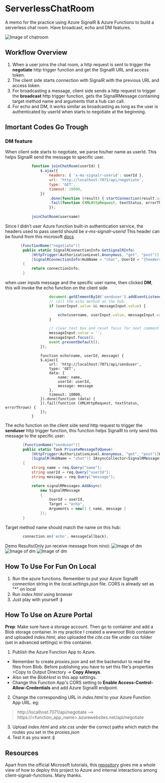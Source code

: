 # ServerlessChatRoom
A memo for the practice using Azure SignalR &amp; Azure Functions to build a serverless chat room. Have broadcast, echo and DM features.

![Image of chatroom](images/chatroom_joined_broadcast.PNG)

## Workflow Overview
1) When a user joins the chat room, a http request is sent to trigger the **negotiate** http trigger function and get the SignalR URL and access token.
2) The client side starts connection with SignalR with the previous URL and access token.
3) For broadcasting a message, client side sends a http request to trigger the **broadcast** http trigger function, gets the SignalRMessage containing target method name and arguments that a hub can call.
4) For echo and DM, it works similar as broadcasting as long as the user is authenticated by userId when starts to negotiate at the beginning.

## Imortant Codes Go Trough
### DM feature
When client side starts to negotiate, we parse his/her name as userId. This helps SignalR send the message to specific user.
```javascript
            function joinChatRoom(userId) {
                $.ajax({
                    headers: { 'x-ms-signalr-userid': userId },
                    url: 'http://localhost:7071/api/negotiate',
                    type: 'GET',
                    timeout: 10000,
                })
                    .done(function (result) { startConnection(result.url, result.accessToken) })
                    .fail(function (XMLHttpRequest, textStatus, errorThrown) {
                    });
           
            joinChatRoom(username)
```
Since I didn't user Azure function built-in authentication service, the headers used to pass userId should be *x-ms-signalr-userid*
This header can be found from this microsoft [docs](https://github.com/Azure/azure-functions-signalrservice-extension/blob/bcc4e549f8306b0f869e001572ec35ce69d81f6c/samples/simple-chat/content/index.html#L143)
```C#
       [FunctionName("negotiate")]
        public static SignalRConnectionInfo GetSignalRInfo(
            [HttpTrigger(AuthorizationLevel.Anonymous, "get", "post")] HttpRequest req,
            [SignalRConnectionInfo(HubName = "chat", UserId = "{headers.x-ms-signalr-userid}")] SignalRConnectionInfo connectionInfo)
        {
            return connectionInfo;
        }
```
when user inputs message and the specific user name, then clicked **DM**, this will invoke the echo function on the client side
```javascript
                    document.getElementById('senduser').addEventListener('click', function (event) {
                    // call the echo method on the hub.
                    if (userInput.value && messageInput.value) {

                        echo(username, userInput.value, messageInput.value);
                    }

                    // clear text box and reset focus for next comment.
                    messageInput.value = '';
                    messageInput.focus();
                    event.preventDefault();
                });
```
```javarscript
                function echo(name, userId, message) {
                $.ajax({
                    url: 'http://localhost:7071/api/senduser',
                    type: 'GET',
                    data: {
                        name: name,
                        userId: userId,
                        message: message
                    },
                    timeout: 10000,
                }).done(function (data) {
                }).fail(function (XMLHttpRequest, textStatus, errorThrown) {
                });
            }
```
The echo function on the client side send http request to trigger the **senduser** http trigger function, this function helps SignalR to only send this message to the specific user:
```csharp
        [FunctionName("senduser")]
        public static Task PrivateMessageToQueue(
            [HttpTrigger(AuthorizationLevel.Anonymous, "get", "post")]HttpRequest req,
            [SignalR(HubName = "chat")] IAsyncCollector<SignalRMessage> signalRMessages)
        {
            string name = req.Query["name"];
            string userId = req.Query["userId"];
            string message = req.Query["message"];

            return signalRMessages.AddAsync(
                new SignalRMessage
                {
                    UserId = userId,
                    Target = "echo",
                    Arguments = new[] { name, message }
                });
        }
```
Target method name should match the name on this hub:
```javascript
        connection.on('echo', messageCallback);
```
Demo Results(Only jun receive message from nino):
![Image of dm](images/chatroom_dm_1.PNG)
![Image of dm](images/chatroom_dm_2.PNG)
![Image of dm](images/chatroom_dm_3.PNG)


## How To Use For Fun On Local
1) Run the azure functions. Remember to put your Azure SignalR connection string in the *local.settings.json* file. CORS is already set as "\*" on local
2) Run *index.html* using browser
3) Just play with yourself **:)**

## How To Use on Azure Portal
**Prep**: Make sure have a storage account. Then go to container and add a Blob storage container. In my practice I created a *wwwroot* Blob container and uploaded *index.html*, also uploaded the *cite.css* file under css folder (set in advanced settings) in this container.

1) Publish the Azure Function App to Azure. 
- Remember to create *proxies.json* and set the backenduri to read the files from Blob. Before publishing you have to set this file's properties >Copy to Output Directory -> **Copy Always**. 
- Also set the *BlobHost* in this app settings.
- Change this Function App's CORS setting to **Enable Access-Control-Allow-Credentials** and add Azure SignalR endpoint.
2) Change the corresponding URL in *index.html* to your Azure Function App URL. eg:
> http://localhost:7071/api/negotiate --> https://<function_app_name>.azurewebsites.net/api/negotiate
3) Upload *index.html* and *site.css* under the correct paths which match the routes you set in the *proxies.json*
4) Test it as you want **:)**

## Resources
Apart from the official Microsoft tutorials, this [repository](https://github.com/yossy6954/ServerlessChatRoom) gives me a whole view of how to deploy this project to Azure and internal interactions among client-signalr-functions. Many thanks.



